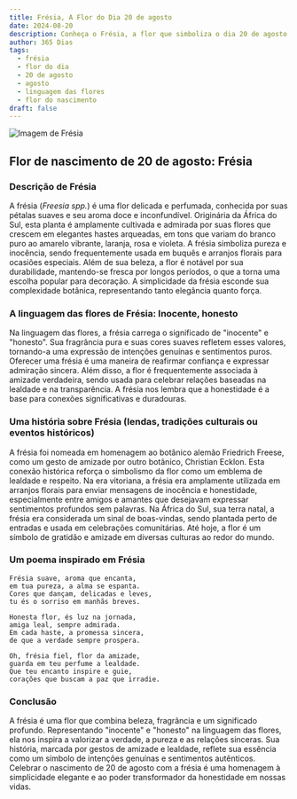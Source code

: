 ```yaml
---
title: Frésia, A Flor do Dia 20 de agosto
date: 2024-08-20
description: Conheça o Frésia, a flor que simboliza o dia 20 de agosto e seu significado 'Inocente, honesto'. Explore a beleza e o simbolismo desta flor encantadora.
author: 365 Dias
tags:
  - frésia
  - flor do dia
  - 20 de agosto
  - agosto
  - linguagem das flores
  - flor do nascimento
draft: false
---
```


![Imagem de Frésia](https://cdn.pixabay.com/photo/2019/10/04/22/30/flower-4526658_1280.jpg#center)


## Flor de nascimento de 20 de agosto: Frésia

### Descrição de Frésia

A frésia (_Freesia spp._) é uma flor delicada e perfumada, conhecida por suas pétalas suaves e seu aroma doce e inconfundível. Originária da África do Sul, esta planta é amplamente cultivada e admirada por suas flores que crescem em elegantes hastes arqueadas, em tons que variam do branco puro ao amarelo vibrante, laranja, rosa e violeta. A frésia simboliza pureza e inocência, sendo frequentemente usada em buquês e arranjos florais para ocasiões especiais. Além de sua beleza, a flor é notável por sua durabilidade, mantendo-se fresca por longos períodos, o que a torna uma escolha popular para decoração. A simplicidade da frésia esconde sua complexidade botânica, representando tanto elegância quanto força.

### A linguagem das flores de Frésia: Inocente, honesto

Na linguagem das flores, a frésia carrega o significado de "inocente" e "honesto". Sua fragrância pura e suas cores suaves refletem esses valores, tornando-a uma expressão de intenções genuínas e sentimentos puros. Oferecer uma frésia é uma maneira de reafirmar confiança e expressar admiração sincera. Além disso, a flor é frequentemente associada à amizade verdadeira, sendo usada para celebrar relações baseadas na lealdade e na transparência. A frésia nos lembra que a honestidade é a base para conexões significativas e duradouras.

### Uma história sobre Frésia (lendas, tradições culturais ou eventos históricos)

A frésia foi nomeada em homenagem ao botânico alemão Friedrich Freese, como um gesto de amizade por outro botânico, Christian Ecklon. Esta conexão histórica reforça o simbolismo da flor como um emblema de lealdade e respeito. Na era vitoriana, a frésia era amplamente utilizada em arranjos florais para enviar mensagens de inocência e honestidade, especialmente entre amigos e amantes que desejavam expressar sentimentos profundos sem palavras. Na África do Sul, sua terra natal, a frésia era considerada um sinal de boas-vindas, sendo plantada perto de entradas e usada em celebrações comunitárias. Até hoje, a flor é um símbolo de gratidão e amizade em diversas culturas ao redor do mundo.

### Um poema inspirado em Frésia

```
Frésia suave, aroma que encanta,  
em tua pureza, a alma se espanta.  
Cores que dançam, delicadas e leves,  
tu és o sorriso em manhãs breves.  

Honesta flor, és luz na jornada,  
amiga leal, sempre admirada.  
Em cada haste, a promessa sincera,  
de que a verdade sempre prospera.  

Oh, frésia fiel, flor da amizade,  
guarda em teu perfume a lealdade.  
Que teu encanto inspire e guie,  
corações que buscam a paz que irradie.  
```

### Conclusão

A frésia é uma flor que combina beleza, fragrância e um significado profundo. Representando "inocente" e "honesto" na linguagem das flores, ela nos inspira a valorizar a verdade, a pureza e as relações sinceras. Sua história, marcada por gestos de amizade e lealdade, reflete sua essência como um símbolo de intenções genuínas e sentimentos autênticos. Celebrar o nascimento de 20 de agosto com a frésia é uma homenagem à simplicidade elegante e ao poder transformador da honestidade em nossas vidas.